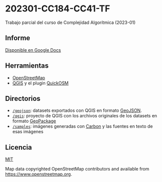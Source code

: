 # 202301-CC184-CC41-TF

Trabajo parcial del curso de Complejidad Algorítmica (2023-01)

## Informe

[Disponible en Google Docs](https://docs.google.com/document/d/1tjBu6k09OlcBt1cLgxsxWa8OwgQQAQhVl0KegbCi6xc/edit?usp=sharing)

## Herramientas

- [OpenStreetMap](https://www.openstreetmap.org)
- [QGIS](https://qgis.org/) y el plugin [QuickOSM](https://plugins.qgis.org/plugins/QuickOSM/)

## Directorios

- [`/geojson`](/geojson/): datasets exportados con QGIS en formato [GeoJSON](https://en.wikipedia.org/wiki/GeoJSON).
- [`/qgis`](/qgis/): proyecto de QGIS con los archivos originales de los datasets en formato [GeoPackage](https://www.geopackage.org/)
- [`/samples`](/samples/): imágenes generadas con [Carbon](https://carbon.now.sh/) y las fuentes en texto de esas imágenes

## Licencia

[MIT](LICENSE)

Map data copyrighted OpenStreetMap contributors and available from <https://www.openstreetmap.org>.
